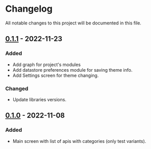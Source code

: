 # Changelog

All notable changes to this project will be documented in this file.

## [0.1.1] - 2022-11-23

### Added

 - Add graph for project's modules
 - Add datastore preferences module for saving theme info.
 - Add Settings screen for theme changing.

### Changed

 - Update libraries versions.

## [0.1.0] - 2022-11-08

### Added

 - Main screen with list of apis with categories (only test variants).

[0.1.1]: https://github.com/VladDaniliuk/AllApis/releases/tag/0.1.1
[0.1.0]: https://github.com/VladDaniliuk/AllApis/releases/tag/0.1.0